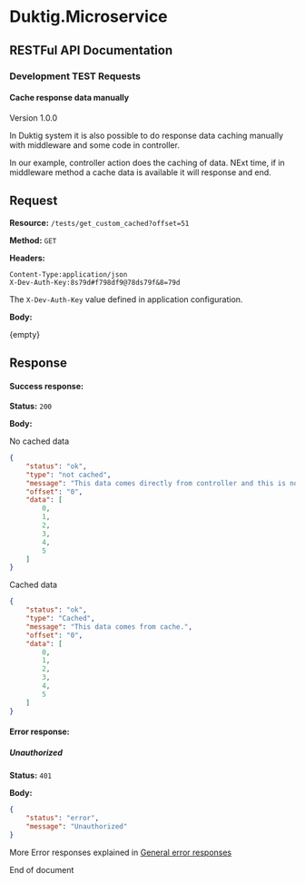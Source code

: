 # Duktig.Microservice
## RESTFul API Documentation

### Development TEST Requests

#### Cache response data manually

Version 1.0.0

In Duktig system it is also possible to do response data caching manually with middleware and some code in controller. 

In our example, controller action does the caching of data. NExt time, if in middleware method a cache data is available it will response and end.    

Request
---

**Resource:** `/tests/get_custom_cached?offset=51`

**Method:** `GET`

**Headers:**

```
Content-Type:application/json
X-Dev-Auth-Key:8s79d#f798df9@78ds79f&8=79d
```

The `X-Dev-Auth-Key` value defined in application configuration.

**Body:**

{empty}

Response
---

#### Success response:

**Status:** `200`

**Body:**

No cached data

```json
{
    "status": "ok",
    "type": "not cached",
    "message": "This data comes directly from controller and this is not cached. The caching functionality works in Middleware and Controller.",
    "offset": "0",
    "data": [
        0,
        1,
        2,
        3,
        4,
        5
    ]
}
```

Cached data

```json
{
    "status": "ok",
    "type": "Cached",
    "message": "This data comes from cache.",
    "offset": "0",
    "data": [
        0,
        1,
        2,
        3,
        4,
        5
    ]
}
```

#### Error response:

##### Unauthorized

**Status:** `401`

**Body:**

```json
{
    "status": "error",
    "message": "Unauthorized"
}
```

More Error responses explained in [General error responses](/documentation/api/3-general-error-responses.md)

End of document

